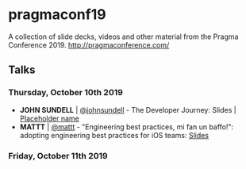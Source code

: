 # pragmaconf19
A collection of slide decks, videos and other material from the Pragma Conference 2019. http://pragmaconference.com/

## Talks
### Thursday, October 10th 2019
* **JOHN SUNDELL** | [@johnsundell](https://twitter.com/johnsundell) - The Developer Journey: Slides | [Placeholder name](https://github.com/JohnSundell/placeholder_link)
* **MATTT** | [@mattt](https://twitter.com/mattt) - "Engineering best practices, mi fan un baffo!": adopting engineering best practices for iOS teams: [Slides](https://github.com/pragmamark/pragmaconf19/blob/master/slides/pragmaconf_2019_-_mi_fan_un_baffo.pdf)

### Friday, October 11th 2019
